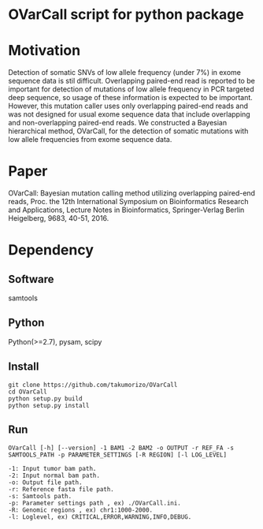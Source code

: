 # OVarCall script for python package

# Motivation
Detection of somatic SNVs of low allele frequency (under 7%) in exome sequence data is stil difficult.
Overlapping paired-end read is reported to be important for detection of mutations of low allele frequency in PCR targeted deep sequence, so usage of these information is expected to be important.
However, this mutation caller uses only overlapping paired-end reads and was not designed for usual exome sequence data that include overlapping and non-overlapping paired-end reads.
We constructed a Bayesian hierarchical method, OVarCall, for the detection of somatic mutations with low allele frequencies from exome sequence data.


# Paper
OVarCall: Bayesian mutation calling method utilizing overlapping paired-end reads, Proc. the 12th International Symposium on Bioinformatics Research and Applications, Lecture Notes in Bioinformatics, Springer-Verlag Berlin Heigelberg, 9683, 40-51, 2016.


# Dependency
## Software
samtools 

## Python
Python(>=2.7), pysam, scipy


##  Install
```
git clone https://github.com/takumorizo/OVarCall
cd OVarCall
python setup.py build
python setup.py install
```


## Run
```
OVarCall [-h] [--version] -1 BAM1 -2 BAM2 -o OUTPUT -r REF_FA -s SAMTOOLS_PATH -p PARAMETER_SETTINGS [-R REGION] [-l LOG_LEVEL]

-1: Input tumor bam path.
-2: Input normal bam path.
-o: Output file path.
-r: Reference fasta file path.
-s: Samtools path.
-p: Parameter settings path , ex) ./OVarCall.ini.
-R: Genomic regions , ex) chr1:1000-2000.
-l: Loglevel, ex) CRITICAL,ERROR,WARNING,INFO,DEBUG.
```

